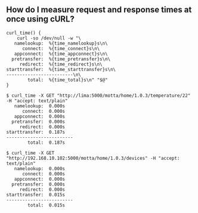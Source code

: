 ##  How do I measure request and response times at once using cURL?

	curl_time() {
	    curl -so /dev/null -w "\
	   namelookup:  %{time_namelookup}s\n\
	      connect:  %{time_connect}s\n\
	   appconnect:  %{time_appconnect}s\n\
	  pretransfer:  %{time_pretransfer}s\n\
	     redirect:  %{time_redirect}s\n\
	starttransfer:  %{time_starttransfer}s\n\
	-------------------------\n\
	        total:  %{time_total}s\n" "$@"
	}

	$ curl_time -X GET "http://lima:5000/motta/home/1.0.3/temperature/22" -H "accept: text/plain"
	   namelookup:  0.000s
	      connect:  0.000s
	   appconnect:  0.000s
	  pretransfer:  0.000s
	     redirect:  0.000s
	starttransfer:  0.187s
	-------------------------
	        total:  0.187s

	$ curl_time -X GET "http://192.168.10.102:5000/motta/home/1.0.3/devices" -H "accept: text/plain"
	   namelookup:  0.000s
	      connect:  0.000s
	   appconnect:  0.000s
	  pretransfer:  0.000s
	     redirect:  0.000s
	starttransfer:  0.015s
	-------------------------
	        total:  0.015s